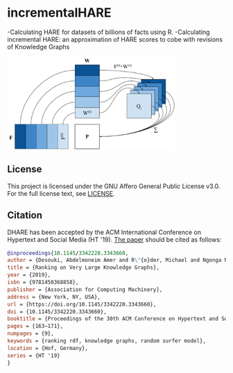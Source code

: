 # incrementalHARE
-Calculating HARE for datasets of billions of facts using R.
-Calculating incremental HARE: an approximation of HARE scores to cobe with revisions of Knowledge Graphs

<img src="DHare.pdf" alt="" height="215">

## License

This project is licensed under the
GNU Affero General Public License v3.0.
For the full license text, see [LICENSE](../LICENSE).

## Citation

DHARE has been accepted by the ACM International Conference on Hypertext and Social Media (HT '19). [The paper](https://papers.dice-research.org/2019/HT_DHARE/dhare_public.pdf) should be cited as follows:

```BibTeX
@inproceedings{10.1145/3342220.3343660,
author = {Desouki, Abdelmoneim Amer and R\"{o}der, Michael and Ngonga Ngomo, Axel-Cyrille},
title = {Ranking on Very Large Knowledge Graphs},
year = {2019},
isbn = {9781450368858},
publisher = {Association for Computing Machinery},
address = {New York, NY, USA},
url = {https://doi.org/10.1145/3342220.3343660},
doi = {10.1145/3342220.3343660},
booktitle = {Proceedings of the 30th ACM Conference on Hypertext and Social Media},
pages = {163–171},
numpages = {9},
keywords = {ranking rdf, knowledge graphs, random surfer model},
location = {Hof, Germany},
series = {HT '19}
}

```

